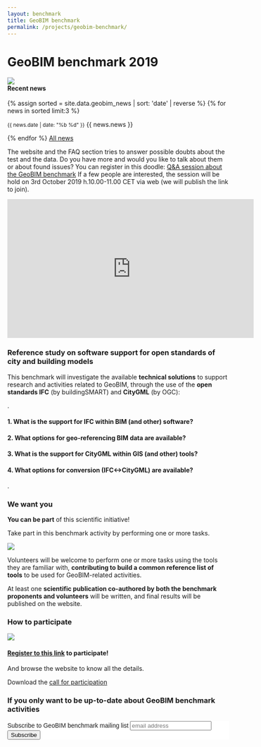 ```yaml
---
layout: benchmark
title: GeoBIM benchmark
permalink: /projects/geobim-benchmark/
---
```

<!--
<div class="row">
	<div class="col-md-4 col-md-offset-1 col-xs-6">
		<img class="img-responsive" src="img/benchmark.png" />
	</div>
	<div class="col-md-6 col-md-offset-1 col-xs-6">
		<h1>GeoBIM benchmark 2019</h1>
	</div>
</div>
-->
<h1>GeoBIM benchmark 2019</h1>

<div class="row">
  <div class="col-sm-12 col-xs-12"><img class="img-responsive" src="{{ "/projects/geobim-benchmark/img/logohome.gif" }}" style="max-height: 300px"></div>
  
  
</div>



<div class="well"><b>Recent news</b><br/><br/>
	{% assign sorted = site.data.geobim_news | sort: 'date' | reverse %}
  {% for news in sorted limit:3 %}
  	<p><small><span class="post-date">{{ news.date | date: "%b %d" }}</span></small> {{ news.news }}</p>
  {% endfor %}
  <a href="news.html">All news</a>
</div>

The website and the FAQ section tries to answer possible doubts about the test and the data. Do you have more and would you like to talk about them or about found issues? You can register in this doodle: [Q&A session about the GeoBIM benchmark](https://doodle.com/poll/fz6a6vvvz3dft5g9) If a few people are interested, the session will be hold on 3rd October 2019 h.10.00-11.00 CET via web (we will publish the link to join).

<iframe width="560" height="315" src="https://www.youtube.com/embed/uXcGYA72IaA" frameborder="0" allow="accelerometer; autoplay; encrypted-media; gyroscope; picture-in-picture" allowfullscreen></iframe>


<h3>Reference study on software support for open standards of city and building models</h3>

This benchmark will investigate the available **technical solutions** to support research and activities related to GeoBIM, through the use of the **open standards IFC** (by buildingSMART) and **CityGML** (by OGC):

.

<h4>1. What is the <strong>support for IFC</strong> within BIM (and other) software?</h4>

<h4>2. What options for <strong>geo-referencing BIM</strong> data are available?</h4>

<h4>3. What is the <strong>support for CityGML</strong> within GIS (and other) tools?</h4>

<h4>4. What options for <strong>conversion (IFC↔CityGML)</strong> are available?</h4>
.

### We want you

**You can be part** of this scientific initiative!

Take part in this benchmark activity by performing one or more tasks.

<div class="row">
	<div class="col-md-3 col-xs-4">
		<img class="img-responsive" src="img/puzzle.jpg" />
	</div>
	<div class="col-md-9 col-xs-8">
		<p>Volunteers will be welcome to perform one or more tasks using the tools they are familiar with, <strong>contributing to build a common reference list of tools</strong> to be used for GeoBIM-related activities.</p>
		<p>At least one <strong>scientific publication co-authored by both the benchmark proponents and volunteers</strong> will be written, and final results will be published on the website.</p>
	</div>
</div>

### How to participate

<div class="row">
	<div class="col-xs-12">
		<img class="img-responsive" src="img/howto.gif" />
	</div>
</div>

#### [**Register to this link**](https://francescanoardo.typeform.com/to/IbdpZD) to participate!

And browse the website to know all the details.

Download the [call for participation](https://www.dropbox.com/s/2f6q7ckla9wm9e6/callGeoBIMbenchmark.pdf?dl=0)

### If you only want to be up-to-date about GeoBIM benchmark activities
<!-- Begin Mailchimp Signup Form -->
<link href="//cdn-images.mailchimp.com/embedcode/horizontal-slim-10_7.css" rel="stylesheet" type="text/css">
<style type="text/css">
	#mc_embed_signup{background:#fff; clear:left; font:14px Helvetica,Arial,sans-serif; width:100%;}
	/* Add your own Mailchimp form style overrides in your site stylesheet or in this style block.
	   We recommend moving this block and the preceding CSS link to the HEAD of your HTML file. */
</style>
<div id="mc_embed_signup">
<form action="https://tudelft.us20.list-manage.com/subscribe/post?u=66a8cb733c926f8b1f6d7948f&amp;id=671ef6a5b1" method="post" id="mc-embedded-subscribe-form" name="mc-embedded-subscribe-form" class="validate" target="_blank" novalidate>
    <div id="mc_embed_signup_scroll">
	<label for="mce-EMAIL">Subscribe to GeoBIM benchmark mailing list</label>
	<input type="email" value="" name="EMAIL" class="email" id="mce-EMAIL" placeholder="email address" required>
    <!-- real people should not fill this in and expect good things - do not remove this or risk form bot signups-->
    <div style="position: absolute; left: -5000px;" aria-hidden="true"><input type="text" name="b_66a8cb733c926f8b1f6d7948f_671ef6a5b1" tabindex="-1" value=""></div>
    <div class="clear"><input type="submit" value="Subscribe" name="subscribe" id="mc-embedded-subscribe" class="button"></div>
    </div>
</form>
</div>

<!--End mc_embed_signup-->